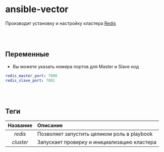 # ansible-vector

Производит установку и настройку кластера [Redis](https://redis.io/)

<br>
<br>

<a  name="vars"></a>

## Переменные

 - Вы можете указать номера портов для Master и Slave нод
```yaml
redis_master_port: 7000
redis_slave_port: 7001
```

<br>
<br>

## Теги

|  Название  |  Описание  |
|  :--:  |  :---  |
| *redis*  |  Позволяет запустить целиком роль в playbook  |
| *cluster*  |  Запускает проверку и инициализацию кластера  |
